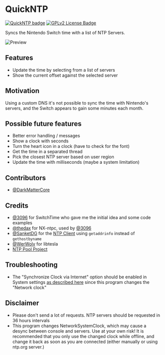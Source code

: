 # QuickNTP

[![QuickNTP badge][version-badge]][changelog] [![GPLv2 License Badge][license-badge]][license]

Syncs the Nintendo Switch time with a list of NTP Servers.

![Preview](https://user-images.githubusercontent.com/389887/78499263-e9fcc500-774f-11ea-9392-60bd19d21ad8.jpg)

## Features

- Update the time by selecting from a list of servers
- Show the current offset against the selected server

## Motivation

Using a custom DNS it's not possible to sync the time with Nintendo's servers, and the Switch appears to gain some minutes each month.

## Possible future features

- Better error handling / messages
- Show a clock with seconds
- Turn the heart icon in a clock (have to check for the font)
- Get the time in a separated thread
- Pick the closest NTP server based on user region
- Update the time with milliseconds (maybe a system limitation)

## Contributors

- [@DarkMatterCore](https://github.com/DarkMatterCore)

## Credits

- [@3096](https://github.com/3096) for SwitchTime who gave me the initial idea and some code examples
- [@thedax](https://github.com/thedax) for NX-ntpc, used by [@3096](https://github.com/3096)
- [@SanketDG](https://github.com/SanketDG) for the [NTP Client](https://github.com/SanketDG/c-projects/blob/master/ntp-client.c) using `getaddrinfo` instead of `gethostbyname`
- [@WerWolv](https://github.com/WerWolv) for libtesla
- [NTP Pool Project](https://www.ntppool.org)

## Troubleshooting

- The "Synchronize Clock via Internet" option should be enabled in System settings [as described here](https://en-americas-support.nintendo.com/app/answers/detail/a_id/22557/p/989/c/188) since this program changes the "Network clock"

## Disclaimer

- Please don't send a lot of requests. NTP servers should be requested in 36 hours intervals
- This program changes NetworkSystemClock, which may cause a desync between console and servers. Use at your own risk! It is recommended that you only use the changed clock while offline, and change it back as soon as you are connected (either manually or using ntp.org server.)

[version-badge]: https://img.shields.io/github/v/release/nedex/QuickNTP
[changelog]: ./CHANGELOG.md
[license-badge]: https://img.shields.io/github/license/nedex/QuickNTP
[license]: ./LICENSE
